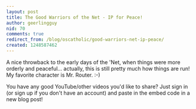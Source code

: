 ```yaml
---
layout: post
title: The Good Warriors of the Net - IP for Peace!
author: geerlingguy
nid: 70
comments: true
redirect_from: /blog/oscatholic/good-warriors-net-ip-peace/
created: 1248587462
---
```

<p>A nice throwback to the early days of the 'Net, when things were more orderly and peaceful... actually, this is still pretty much how things are run! My favorite character is Mr. Router. :-)</p>
<p>You have any good YouTube/other videos you'd like to share? Just sign in (or sign up if you don't have an account) and paste in the embed code in a new blog post!</p>
